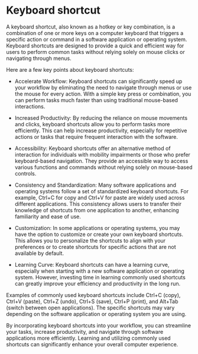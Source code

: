 # Keyboard shortcut

A keyboard shortcut, also known as a hotkey or key combination, is a combination of one or more keys on a computer keyboard that triggers a specific action or command in a software application or operating system. Keyboard shortcuts are designed to provide a quick and efficient way for users to perform common tasks without relying solely on mouse clicks or navigating through menus.

Here are a few key points about keyboard shortcuts:

* Accelerate Workflow: Keyboard shortcuts can significantly speed up your workflow by eliminating the need to navigate through menus or use the mouse for every action. With a simple key press or combination, you can perform tasks much faster than using traditional mouse-based interactions.

* Increased Productivity: By reducing the reliance on mouse movements and clicks, keyboard shortcuts allow you to perform tasks more efficiently. This can help increase productivity, especially for repetitive actions or tasks that require frequent interaction with the software.

* Accessibility: Keyboard shortcuts offer an alternative method of interaction for individuals with mobility impairments or those who prefer keyboard-based navigation. They provide an accessible way to access various functions and commands without relying solely on mouse-based controls.

* Consistency and Standardization: Many software applications and operating systems follow a set of standardized keyboard shortcuts. For example, Ctrl+C for copy and Ctrl+V for paste are widely used across different applications. This consistency allows users to transfer their knowledge of shortcuts from one application to another, enhancing familiarity and ease of use.

* Customization: In some applications or operating systems, you may have the option to customize or create your own keyboard shortcuts. This allows you to personalize the shortcuts to align with your preferences or to create shortcuts for specific actions that are not available by default.

* Learning Curve: Keyboard shortcuts can have a learning curve, especially when starting with a new software application or operating system. However, investing time in learning commonly used shortcuts can greatly improve your efficiency and productivity in the long run.

Examples of commonly used keyboard shortcuts include Ctrl+C (copy), Ctrl+V (paste), Ctrl+Z (undo), Ctrl+S (save), Ctrl+P (print), and Alt+Tab (switch between open applications). The specific shortcuts may vary depending on the software application or operating system you are using.

By incorporating keyboard shortcuts into your workflow, you can streamline your tasks, increase productivity, and navigate through software applications more efficiently. Learning and utilizing commonly used shortcuts can significantly enhance your overall computer experience.